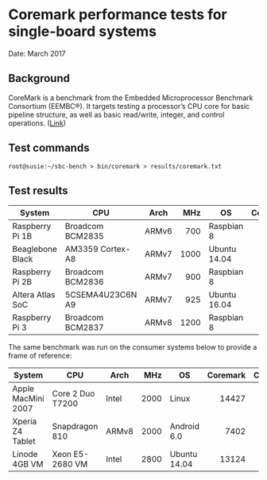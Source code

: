 # Coremark performance tests for single-board systems

Date: March 2017

## Background

CoreMark is a benchmark from the Embedded Microprocessor Benchmark Consortium (EEMBC®). It targets testing a processor’s CPU core for basic pipeline structure, as well as basic read/write, integer, and control operations. (<a href="http://www.eembc.org/coremark/">Link</a>)

## Test commands

```
root@susie:~/sbc-bench > bin/coremark > results/coremark.txt
```

## Test results

| System             | CPU              | Arch  | MHz  | OS            | Coremark | Coremark/Mhz |
| -------------------|------------------|-------|-----:|---------------|---------:|-------------:|
| Raspberry Pi 1B    | Broadcom BCM2835 | ARMv6 |  700 | Raspbian 8    |     1357 |  1.94 |
| Beaglebone Black   | AM3359 Cortex-A8 | ARMv7 | 1000 | Ubuntu 14.04  |     2497 |  2.49 |
| Raspberry Pi 2B    | Broadcom BCM2836 | ARMv7 |  900 | Raspbian 8    |     3097 |  3.09 |
| Altera Atlas SoC   | 5CSEMA4U23C6N A9 | ARMv7 |  925 | Ubuntu 16.04  |     6596 |  7.13 |
| Raspberry Pi 3     | Broadcom BCM2837 | ARMv8 | 1200 | Raspbian 8    |     7108 |  5.92 |

The same benchmark was run on the consumer systems below to provide a frame of reference:

| System             | CPU              | Arch  | MHz  | OS            | Coremark | Coremark/Mhz |
| -------------------|------------------|-------|-----:|---------------|---------:|------:|
| Apple MacMini 2007 | Core 2 Duo T7200 | Intel | 2000 | Linux         |    14427 |  7.21 |
| Xperia Z4 Tablet   | Snapdragon 810   | ARMv8 | 2000 | Android 6.0   |     7402 |  4.23 |
| Linode 4GB VM      | Xeon E5-2680 VM  | Intel | 2800 | Ubuntu 14.04  |    13124 |  4.68 |

